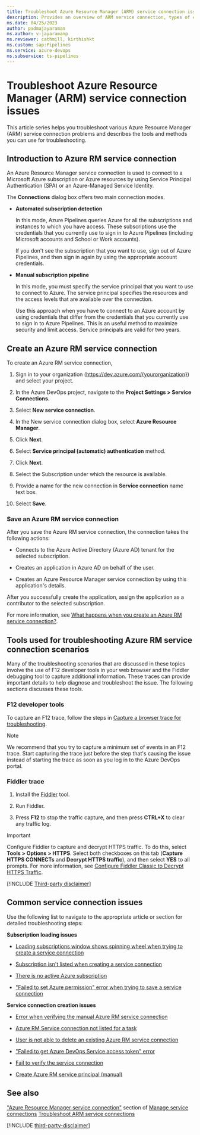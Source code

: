 ```yaml
---
title: Troubleshoot Azure Resource Manager (ARM) service connection issues
description: Provides an overview of ARM service connection, types of connection modes, and lists the tools used to troubleshoot various scenarios.
ms.date: 04/25/2023
author: padmajayaraman
ms.author: v-jayaramanp
ms.reviewer: cathmill, kirthishkt
ms.custom: sap:Pipelines
ms.service: azure-devops
ms.subservice: ts-pipelines
---
```


# Troubleshoot Azure Resource Manager (ARM) service connection issues

This article series helps you troubleshoot various Azure Resource Manager (ARM) service connection problems and describes the tools and methods you can use for troubleshooting.

## Introduction to Azure RM service connection

An Azure Resource Manager service connection is used to connect to a Microsoft Azure subscription or Azure resources by using Service Principal Authentication (SPA) or an Azure-Managed Service Identity.

The **Connections** dialog box offers two main connection modes.

- **Automated subscription detection**
  
  In this mode, Azure Pipelines queries Azure for all the subscriptions and instances to which you have access. These subscriptions use the credentials that you currently use to sign in to Azure Pipelines (including Microsoft accounts and School or Work accounts).

  If you don't see the subscription that you want to use, sign out of Azure Pipelines, and then sign in again by using the appropriate account credentials.

- **Manual subscription pipeline**
  
  In this mode, you must specify the service principal that you want to use to connect to Azure. The service principal specifies the resources and the access levels that are available over the connection.

  Use this approach when you have to connect to an Azure account by using credentials that differ from the credentials that you currently use to sign in to Azure Pipelines. This is an useful method to maximize security and limit access. Service principals are valid for two years.

## Create an Azure RM service connection

To create an Azure RM service connection,

1. Sign in to your organization (https://dev.azure.com/{yourorganization}) and select your project.

1. In the Azure DevOps project, navigate to the **Project Settings > Service Connections.**

1. Select **New service connection**.

1. In the New service connection dialog box, select **Azure Resource Manager**.

1. Click **Next**.

1. Select **Service principal (automatic) authentication** method.

1. Click **Next**.

1. Select the Subscription under which the resource is available.

1. Provide a name for the new connection in **Service connection** name text box.

1. Select **Save**.

### Save an Azure RM service connection

After you save the Azure RM service connection, the connection takes the following actions:

- Connects to the Azure Active Directory (Azure AD) tenant for the selected subscription.

- Creates an application in Azure AD on behalf of the user.

- Creates an Azure Resource Manager service connection by using this application's details.

After you successfully create the application, assign the application as a contributor to the selected subscription.

For more information, see [What happens when you create an Azure RM service connection?](/azure/devops/pipelines/release/azure-rm-endpoint?view=azure-devops&preserve-view=true).

## Tools used for troubleshooting Azure RM service connection scenarios

Many of the troubleshooting scenarios that are discussed in these topics involve the use of F12 developer tools in your web browser and the Fiddler debugging tool to capture additional information. These traces can provide important details to help diagnose and troubleshoot the issue. The following sections discusses these tools.

### F12 developer tools

To capture an F12 trace, follow the steps in [Capture a browser trace for troubleshooting](/azure/azure-portal/capture-browser-trace).

> [!NOTE]
> We recommend that you try to capture a minimum set of events in an F12 trace. Start capturing the trace just before the step that's causing the issue instead of starting the trace as soon as you log in to the Azure DevOps portal.

### Fiddler trace

1. Install the [Fiddler](https://docs.telerik.com/fiddler/configure-fiddler/tasks/decrypthttps) tool.

1. Run Fiddler.

1. Press **F12** to stop the traffic capture, and then press **CTRL+X** to clear any traffic log.

> [!IMPORTANT]
> Configure Fiddler to capture and decrypt HTTPS traffic. To do this, select **Tools > Options > HTTPS**. Select both checkboxes on this tab (**Capture HTTPS CONNECTs** and **Decrypt HTTPS traffic**), and then select **YES** to all prompts. For more information, see [Configure Fiddler Classic to Decrypt HTTPS Traffic](https://docs.telerik.com/fiddler/configure-fiddler/tasks/decrypthttps&preserve-view=true).

[!INCLUDE [Third-party disclaimer](../../includes/third-party-disclaimer.md)]

## Common service connection issues

Use the following list to navigate to the appropriate article or section for detailed troubleshooting steps:

**Subscription loading issues**

- [Loading subscriptions window shows spinning wheel when trying to create a service connection](troubleshoot-subscription-related-scenarios.md#loading-subscriptions-window-shows-spinning-wheel-when-trying-to-create-a-service-connection)

- [Subscription isn't listed when creating a service connection](troubleshoot-subscription-related-scenarios.md#subscription-is-not-listed-when-creating-a-service-connection)

- [There is no active Azure subscription](troubleshoot-subscription-related-scenarios.md#you-dont-appear-to-have-an-active-azure-subscription-error)

- ["Failed to set Azure permission" error when trying to save a service connection](troubleshoot-subscription-related-scenarios.md#failed-to-set-azure-permission-error-when-trying-to-save-a-service-connection)

**Service connection creation issues**

- [Error when verifying the manual Azure RM service connection](fail-to-verify-service-connection.md#error-when-verifying-the-manual-azure-rm-service-connection)

- [Azure RM Service connection not listed for a task](azure-rm-service-connection-not-listed-for-a-task.md#azure-rm-service-connection-not-listed-for-a-task)

- [User is not able to delete an existing Azure RM service connection](user-is-not-able-to-delete-existing-service-connection.md#user-isnt-able-to-delete-an-existing-azure-rm-service-connection)

- ["Failed to get Azure DevOps Service access token" error](fail-to-verify-service-connection.md)

- [Fail to verify the service connection](fail-to-verify-service-connection.md)

- [Create Azure RM service principal (manual)](fail-to-verify-service-connection.md#create-azure-rm-service-principal-manual)

## See also

["Azure Resource Manager service connection"](/azure/devops/pipelines/library/service-endpoints?view=azure-devops&tabs=yaml&preserve-view=true) section of [Manage service connections](/azure/devops/pipelines/library/service-endpoints?view=azure-devops&preserve-view=true&tabs=yaml)
[Troubleshoot ARM service connections](/azure/devops/pipelines/release/azure-rm-endpoint?view=azure-devops&preserve-view=true)

[!INCLUDE [third-party-disclaimer](../../includes/third-party-disclaimer.md)]